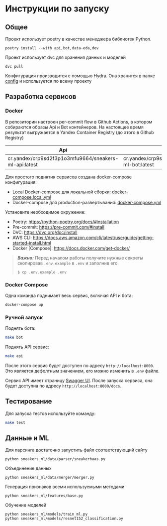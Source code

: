 # Инструкции по запуску

## Общее

Проект использует poetry в качестве менеджера библиотек Python.

```shell
poetry install --with api,bot,data-eda,dev
```

Проект использует dvc для хранения данных и моделей

```shell
dvc pull
```

Конфигурация производится с помощью Hydra. Она хранится в папке [config](/config) и используется по всему проекту

## Разработка сервисов

### Docker

В репозитории настроен per-commit flow в Github Actions, в котором собираются образы Api и Bot контейнеров.
На настоящее время результат выгружается в Yandex Container Registry (до этого в Github Registry)

| Api                                                   | Bot                                                   |
| ----------------------------------------------------- | ----------------------------------------------------- |
| cr.yandex/crp9sd2f3p1o3mfu9664/sneakers-ml-api:latest | cr.yandex/crp9sd2f3p1o3mfu9664/sneakers-ml-bot:latest |

Для простого поднятия сервисов создана docker-compose конфигурация:

- Local Docker-compose для локальной сборки: [docker-compose.local.yml](/docker-compose.yml)
- Docker-compose для production-развертывания: [docker-compose.yml](/deploy/docker-compose.yml)

Установите необходимое окружение:

- Poetry: <https://python-poetry.org/docs/#installation>
- Pre-commit: <https://pre-commit.com/#install>
- DVC: <https://dvc.org/doc/install>
- AWS CLI: <https://docs.aws.amazon.com/cli/latest/userguide/getting-started-install.html>
- Docker [Compose]: <https://docs.docker.com/get-docker/>

> **_Важно:_** Перед началом работы получите нужные секреты скопировав `.env.example` в `.env` и заполнив его.
>
> ```shell
> $ cp .env.example .env
> ```

### **Docker Compose**

Одна команда поднимает весь сервис, включая API и бота:

```bash
docker-compose up
```

### **Ручной запуск**

Поднять бота:

```bash
make bot
```

Поднять API сервис:

```bash
make api
```

После этого сервис будет доступен по адресу `http://localhost:8000`.
Это является дефолтным значением, его можно изменить в `.env` файле.

Сервис API имеет страницу [Swagger UI](https://swagger.io). После запуска сервиса, она будет доступна по
адресу `http://localhost:8000/docs`.

## Тестирование

Для запуска тестов используйте команду:

```bash
make test
```

## Данные и ML

Для парсинга достаточно запустить файл соответствующий сайту

```shell
python sneakers_ml/data/parser/sneakerbaas.py
```

Объединение данных

```shell
python sneakers_ml/data/merger/merger.py
```

Генерация признаков всеми используемыми методами

```shell
python sneakers_ml/features/base.py
```

Обучение моделей

```shell
python sneakers_ml/models/train_ml.py
python sneakers_ml/models/resnet152_classification.py
```
